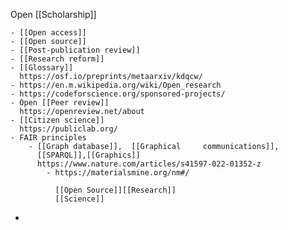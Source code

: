 Open [[Scholarship]]

	- [[Open access]]
	- [[Open source]]
	- [[Post-publication review]]
	- [[Research reform]]
	- [[Glossary]]
	  https://osf.io/preprints/metaarxiv/kdqcw/
	- https://en.m.wikipedia.org/wiki/Open_research
	- https://codeforscience.org/sponsored-projects/
	- Open [[Peer review]]
	  https://openreview.net/about
	- [[Citizen science]]
	  https://publiclab.org/
	- FAIR principles
		- [[Graph database]],  [[Graphical     communications]],
		  [[SPARQL]],[[Graphics]]
		  https://www.nature.com/articles/s41597-022-01352-z
			- https://materialsmine.org/nm#/
			  
			  [[Open Source]][[Research]]
			  [[Science]]
-
